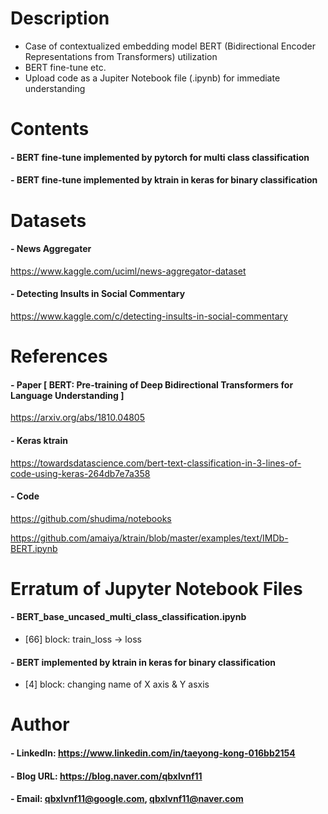 Description
=============

- Case of contextualized embedding model BERT (Bidirectional Encoder Representations from Transformers) utilization
- BERT fine-tune etc.
- Upload code as a Jupiter Notebook file (.ipynb) for immediate understanding


Contents
=============

#### - BERT fine-tune implemented by pytorch for multi class classification
#### - BERT fine-tune implemented by ktrain in keras for binary classification

Datasets
=============

#### - News Aggregater

https://www.kaggle.com/uciml/news-aggregator-dataset

#### - Detecting Insults in Social Commentary

https://www.kaggle.com/c/detecting-insults-in-social-commentary

References
=============

#### - Paper [ BERT: Pre-training of Deep Bidirectional Transformers for Language Understanding ]

https://arxiv.org/abs/1810.04805

#### - Keras ktrain

https://towardsdatascience.com/bert-text-classification-in-3-lines-of-code-using-keras-264db7e7a358

#### - Code

https://github.com/shudima/notebooks

https://github.com/amaiya/ktrain/blob/master/examples/text/IMDb-BERT.ipynb

Erratum of Jupyter Notebook Files
=============

#### - BERT_base_uncased_multi_class_classification.ipynb

- [66] block: train_loss -> loss

#### - BERT implemented by ktrain in keras for binary classification

- [4] block: changing name of X axis & Y asxis

Author
=============

#### - LinkedIn: https://www.linkedin.com/in/taeyong-kong-016bb2154

#### - Blog URL: https://blog.naver.com/qbxlvnf11

#### - Email: qbxlvnf11@google.com, qbxlvnf11@naver.com
